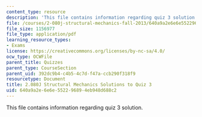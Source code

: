 ```yaml
---
content_type: resource
description: 'This file contains information regarding quiz 3 solution. '
file: /courses/2-080j-structural-mechanics-fall-2013/640a9a2e6e6e552296894eb948d688c2_MIT2_080JF13_Quiz_3_Sols.pdf
file_size: 1156977
file_type: application/pdf
learning_resource_types:
- Exams
license: https://creativecommons.org/licenses/by-nc-sa/4.0/
ocw_type: OCWFile
parent_title: Quizzes
parent_type: CourseSection
parent_uid: 392dc9b4-c4b5-4c7d-f47a-ccb290f318f9
resourcetype: Document
title: 2.080J Structural Mechanics Solutions to Quiz 3
uid: 640a9a2e-6e6e-5522-9689-4eb948d688c2
---
```

This file contains information regarding quiz 3 solution. 